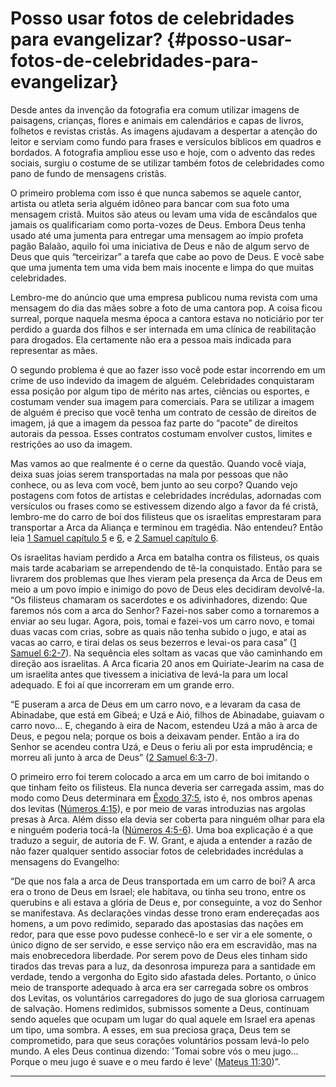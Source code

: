 # Posso usar fotos de celebridades para evangelizar? {#posso-usar-fotos-de-celebridades-para-evangelizar}

Desde antes da invenção da fotografia era comum utilizar imagens de paisagens, crianças, flores e animais em calendários e capas de livros, folhetos e revistas cristãs. As imagens ajudavam a despertar a atenção do leitor e serviam como fundo para frases e versículos bíblicos em quadros e bordados. A fotografia ampliou esse uso e hoje, com o advento das redes sociais, surgiu o costume de se utilizar também fotos de celebridades como pano de fundo de mensagens cristãs.

O primeiro problema com isso é que nunca sabemos se aquele cantor, artista ou atleta seria alguém idôneo para bancar com sua foto uma mensagem cristã. Muitos são ateus ou levam uma vida de escândalos que jamais os qualificariam como porta-vozes de Deus. Embora Deus tenha usado até uma jumenta para entregar uma mensagem ao ímpio profeta pagão Balaão, aquilo foi uma iniciativa de Deus e não de algum servo de Deus que quis “terceirizar” a tarefa que cabe ao povo de Deus. E você sabe que uma jumenta tem uma vida bem mais inocente e limpa do que muitas celebridades.

Lembro-me do anúncio que uma empresa publicou numa revista com uma mensagem do dia das mães sobre a foto de uma cantora pop. A coisa ficou surreal, porque naquela mesma época a cantora estava no noticiário por ter perdido a guarda dos filhos e ser internada em uma clínica de reabilitação para drogados. Ela certamente não era a pessoa mais indicada para representar as mães.

O segundo problema é que ao fazer isso você pode estar incorrendo em um crime de uso indevido da imagem de alguém. Celebridades conquistaram essa posição por algum tipo de mérito nas artes, ciências ou esportes, e costumam vender sua imagem para comerciais. Para se utilizar a imagem de alguém é preciso que você tenha um contrato de cessão de direitos de imagem, já que a imagem da pessoa faz parte do “pacote” de direitos autorais da pessoa. Esses contratos costumam envolver custos, limites e restrições ao uso da imagem.

Mas vamos ao que realmente é o cerne da questão. Quando você viaja, deixa suas joias serem transportadas na mala por pessoas que não conhece, ou as leva com você, bem junto ao seu corpo? Quando vejo postagens com fotos de artistas e celebridades incrédulas, adornadas com versículos ou frases como se estivessem dizendo algo a favor da fé cristã, lembro-me do carro de boi dos filisteus que os israelitas emprestaram para transportar a Arca da Aliança e terminou em tragédia. Não entendeu? Então leia [1 Samuel capítulo 5](http://bibliaonline.com.br/acf/1sm/5) e [6](http://bibliaonline.com.br/acf/1sm/6), e [2 Samuel capítulo 6](http://bibliaonline.com.br/acf/2sm/6).

Os israelitas haviam perdido a Arca em batalha contra os filisteus, os quais mais tarde acabariam se arrependendo de tê-la conquistado. Então para se livrarem dos problemas que lhes vieram pela presença da Arca de Deus em meio a um povo ímpio e inimigo do povo de Deus eles decidiram devolvê-la. “Os filisteus chamaram os sacerdotes e os adivinhadores, dizendo: Que faremos nós com a arca do Senhor? Fazei-nos saber como a tornaremos a enviar ao seu lugar. Agora, pois, tomai e fazei-vos um carro novo, e tomai duas vacas com crias, sobre as quais não tenha subido o jugo, e atai as vacas ao carro, e tirai delas os seus bezerros e levai-os para casa” ([1 Samuel 6:2-7](http://bibliaonline.com.br/acf/1sm/6/2-7)). Na sequência eles soltam as vacas que vão caminhando em direção aos israelitas. A Arca ficaria 20 anos em Quiriate-Jearim na casa de um israelita antes que tivessem a iniciativa de levá-la para um local adequado. E foi aí que incorreram em um grande erro.

“E puseram a arca de Deus em um carro novo, e a levaram da casa de Abinadabe, que está em Gibeá; e Uzá e Aió, filhos de Abinadabe, guiavam o carro novo... E, chegando à eira de Nacom, estendeu Uzá a mão à arca de Deus, e pegou nela; porque os bois a deixavam pender. Então a ira do Senhor se acendeu contra Uzá, e Deus o feriu ali por esta imprudência; e morreu ali junto à arca de Deus” ([2 Samuel 6:3-7](http://bibliaonline.com.br/acf/2sm/6/3-7)).

O primeiro erro foi terem colocado a arca em um carro de boi imitando o que tinham feito os filisteus. Ela nunca deveria ser carregada assim, mas do modo como Deus determinara em [Êxodo 37:5](http://bibliaonline.com.br/acf/ex/37/5), isto é, nos ombros apenas dos levitas ([Números 4:15](http://bibliaonline.com.br/acf/nm/4/15)), e por meio de varas introduzias nas argolas presas à Arca. Além disso ela devia ser coberta para ninguém olhar para ela e ninguém poderia tocá-la ([Números 4:5-6](http://bibliaonline.com.br/acf/nm/4/5-6)). Uma boa explicação é a que traduzo a seguir, de autoria de F. W. Grant, e ajuda a entender a razão de não fazer qualquer sentido associar fotos de celebridades incrédulas a mensagens do Evangelho:

“De que nos fala a arca de Deus transportada em um carro de boi? A arca era o trono de Deus em Israel; ele habitava, ou tinha seu trono, entre os querubins e ali estava a glória de Deus e, por conseguinte, a voz do Senhor se manifestava. As declarações vindas desse trono eram endereçadas aos homens, a um povo redimido, separado das apostasias das nações em redor, para que esse povo pudesse conhecê-lo e ser vir a ele somente, o único digno de ser servido, e esse serviço não era em escravidão, mas na mais enobrecedora liberdade. Por serem povo de Deus eles tinham sido tirados das trevas para a luz, da desonrosa impureza para a santidade em verdade, tendo a vergonha do Egito sido afastada deles. Portanto, o único meio de transporte adequado à arca era ser carregada sobre os ombros dos Levitas, os voluntários carregadores do jugo de sua gloriosa carruagem de salvação. Homens redimidos, submissos somente a Deus, continuam sendo aqueles que ocupam um lugar do qual aquele em Israel era apenas um tipo, uma sombra. A esses, em sua preciosa graça, Deus tem se comprometido, para que seus corações voluntários possam levá-lo pelo mundo. A eles Deus continua dizendo: &#039;Tomai sobre vós o meu jugo... Porque o meu jugo é suave e o meu fardo é leve&#039; ([Mateus 11:30](http://bibliaonline.com.br/acf/mt/11/30))”.

*****